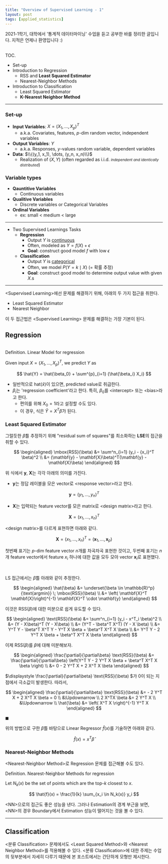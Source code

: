 ```yaml
---
title: "Overview of Supervised Learning - 1"
layout: post
tags: [applied_statistics]
---
```



2021-1학기, 대학에서 '통계적 데이터마이닝' 수업을 듣고 공부한 바를 정리한 글입니다. 지적은 언제나 환영입니다 :)

<br><span class="statement-title">TOC.</span><br>

- Set-up
- Introduction to Regression
  - RSS and **Least Squared Estimator**
  - Nearest-Neighbor Methods
- Introduction to Classification
  - Least Squared Estimator
  - **K-Nearest Neighbor Method**
<hr/>

### Set-up

- **Input Variables**: $X = (X_1, \dots, X_p)^T$
  - a.k.a. Covariates, features, $p$-dim random vector, independent variables
- **Output Variables**: $Y$
  - a.k.a. Responses, $y$-values random variable, dependent variables
- **Data**: $\\{(y_1, x_1), \dots, (y_n, x_n)\\}$
  - Realization of $(X, Y)$ (often regarded as i.i.d. <small>*independent and identically distributed*</small>)

### Variable types

- **Qauntitive Variables**
  - Continuous variables
- **Qualitive Variables**
  - Discrete variables or Categorical Variables
- **Ordinal Variables**
  - ex: small < medium < large

<hr/>

- Two Supervised Learnings Tasks
  - **Regression**
    - Output $Y$ is <u>continuous</u>
    - Often, modeled as $Y = f(X) + \epsilon$
    - **Goal**: construct good model $f$ with low $\epsilon$
  - **Classification**
    - Output $Y$ is <u>categorical</u>
    - Often, we model $P(Y=k \mid X)$ (= 확률 추정)
    - **Goal**: construct good model to determine output value with given $X$.s

<hr/>

\<Supervised Learning\>에선 문제를 해결하기 위해, 아래의 두 가지 접근을 취한다.

- Least Squared Estimator
- Nearest Neighbor

이 두 접근법은 \<Supervised Learning\> 문제를 해결하는 가장 기본이 된다.

## Regression

<br><span class="statement-title">Definition.</span> Linear Model for regression<br>

Given input $X = (X_1, \dots, X_p)^T$, we predict $Y$ as

$$
\hat{Y} = \hat{\beta_0} + \sum^{p}_{i=1} {\hat{\beta_i} X_i}
$$

- 일반적으로 hat($\hat{x}$)이 있으면, predicted value로 취급한다.
- $\beta_i$는 'regression coefficient'라고 한다. 특히, $\beta_0$를 \<intercept\> 또는 \<bias\>라고 한다.
  - 편의를 위해 $X_0=1$라고 설정할 수도 있다.
  - 이 경우, 식은 $\hat{Y} = X^T \hat{\beta}$가 된다.

### Least Squared Estimator

그럴듯한 $\hat{\beta}$를 추정하기 위해 "residual sum of squares"를 최소화하는 **LSE**의 접근을 취할 수 있다.

$$
\begin{aligned}
  \mbox{RSS}(\beta) &= \sum^n_{i=1} (y_i - {x_i}^T \beta)^2 \\
  &= (\mathbf{y} - \mathbf{X}\beta)^T(\mathbf{y} - \mathbf{X}\beta)
\end{aligned}
$$

위 식에서 $\mathbf{y}$, $\mathbf{X}$는 각각 아래의 의미를 가진다.

- $\mathbf{y}$는 정답 레이블을 모은 vector로 \<response vector\>라고 한다.

$$
\mathbf{y} = \left( y_1, \dots, y_n \right)^T
$$

- $\mathbf{X}$는 입력되는 feature vector를 모은 matrix로 \<design matrix\>라고 한다.

$$
\mathbf{X} = \left( x_1, \dots, x_n \right)^T
$$

\<design matrix\>를 다르게 표현하면 아래와 같다.

$$
\mathbf{X} = \left( x_1, \dots, x_n \right)^T = \left( \mathbf{x}_1, \dots, \mathbf{x}_p \right)
$$

첫번째 표기는 $p$-dim feature vector $n$개를 차곡차곡 표현한 것이고, 두번째 표기는 $n$개 feature vector에서 feature $x_i$ 하나에 대한 값을 모두 모아 vector $\mathbf{x}_i$로 표현했다.

<br/>

LS 접근에서는 $\hat{\beta}$를 아래와 같이 추정한다.

$$
\begin{aligned}
\hat{\beta} &= \underset{\beta \in \mathbb{R}^p}{\text{argmin}} \; \mbox{RSS}(\beta) \\
&= \left( \mathbf{X}^T \mathbf{X}\right)^{-1} \mathbf{X}^T \cdot \mathbf{y}
\end{aligned}
$$

이것은 $\text{RSS}(\beta)$에 대한 미분으로 쉽게 유도할 수 있다.

<div class="math-statement" markdown="1">

$$
\begin{aligned}
\text{RSS}(\beta) &= \sum^n_{i=1} (y_i - x^T_i \beta)^2 \\
  &= (Y - X\beta)^T (Y - X\beta) \\
  &= (Y^T - \beta^T X^T) (Y - X \beta) \\
  &= Y^T Y - \beta^T X^T Y - Y^T X \beta + \beta^T X^T X \beta \\
  &= Y^T Y - 2 Y^T X \beta + \beta^T X^T X \beta
\end{aligned}
$$

이제 $\text{RSS}(\beta)$를 $\beta$에 대해 미분해보자.

$$
\begin{aligned}
\frac{\partial}{\partial\beta} \text{RSS}(\beta) &= \frac{\partial}{\partial\beta} \left(Y^T Y - 2 Y^T X \beta + \beta^T X^T X \beta \right) \\
&= 0 - 2 Y^T X + 2 X^T X \beta
\end{aligned}
$$

$\displaystyle \frac{\partial}{\partial\beta} \text{RSS}(\beta) $가 0이 되는 지점에서 극소값이 발생한다. 따라서,

$$
\begin{aligned}
\frac{\partial}{\partial\beta} \text{RSS}(\beta) &= - 2 Y^T X + 2 X^T X \beta = 0  \\
&\Updownarrow \\
2 X^TX \beta &= 2 Y^T X \\
&\Updownarrow \\
\hat{\beta} &= \left( X^T X \right)^{-1} Y^T X
\end{aligned}
$$

$\blacksquare$

</div>

위의 방법으로 구한 $\hat{\beta}$를 바탕으로 Linear Regressor $\hat{f}(x)$를 기술하면 아래와 같다.

$$
\hat{f}(x) = x^T \hat{\beta}
$$

### Nearest-Neighbor Methods

\<Nearest-Neighbor Method\>로 Regression 문제를 접근해볼 수도 있다.

<span class="statement-title">Definition.</span> Nearest-Neighbor Methods for regression<br>

Let $N_k(x)$ be the set of points which are the top-$k$ closest to $x$.

$$
\hat{f}(x) = \frac{1}{k} \sum_{x_i \in N_k(x)} y_i
$$

\<NN\>으로의 접근도 좋은 성능을 낸다. 그러나 Estimation의 경계 부근을 보면, \<NN\>의 경우 Boundary에서 Estimation 성능이 떨어지는 것을 볼 수 있다.

<hr/>

## Classification

\<분류 Classification\> 문제에서도 \<Least Squared Method\>와 \<Nearest Neighbor Method\>를 적용해볼 수 있다. \<분류 Classification\>에 대한 주제는 수업의 뒷부분에서 자세히 다루기 때문에 본 포스트에서는 간단하게 모형만 제시한다.


